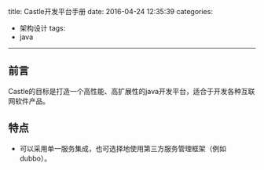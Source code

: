 title: Castle开发平台手册
date: 2016-04-24 12:35:39
categories: 
- 架构设计
tags: 
- java

---

<h2 id="intro">前言</h2>Castle的目标是打造一个高性能、高扩展性的java开发平台，适合于开发各种互联网软件产品。
<!-- more -->

<div class="github-widget" data-repo="xiangxik/castle"></div>

## 特点
* 可以采用单一服务集成，也可选择地使用第三方服务管理框架（例如dubbo）。